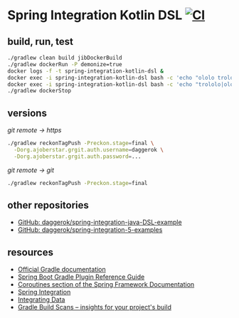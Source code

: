# Spring Integration Kotlin DSL [![CI](https://github.com/daggerok/spring-integration-kotlin-dsl/workflows/CI/badge.svg)](https://github.com/daggerok/spring-integration-kotlin-dsl/actions?query=workflow%3ACI)

<!--

# Read Me First
The following was discovered as part of building this project:

* The JVM level was changed from '14' to '11', review the [JDK Version Range](https://github.com/spring-projects/spring-framework/wiki/Spring-Framework-Versions#jdk-version-range) on the wiki for more details.

# Getting Started

-->

## build, run, test

```bash
./gradlew clean build jibDockerBuild
./gradlew dockerRun -P demonize=true
docker logs -f -t spring-integration-kotlin-dsl &
docker exec -i spring-integration-kotlin-dsl bash -c 'echo "ololo trololo" > /tmp/target/inputs/first-file.txt'
docker exec -i spring-integration-kotlin-dsl bash -c 'echo "trololo|ololo" > /tmp/target/inputs/second-file.csv'
./gradlew dockerStop
```

## versions

_git remote -> https_

```bash
./gradlew reckonTagPush -Preckon.stage=final \
  -Dorg.ajoberstar.grgit.auth.username=daggerok \
  -Dorg.ajoberstar.grgit.auth.password=...
```

_git remote -> git_

```bash
./gradlew reckonTagPush -Preckon.stage=final
```

## other repositories
* [GitHub: daggerok/spring-integration-java-DSL-example](https://github.com/daggerok/spring-integration-java-DSL-example)
* [GitHub: daggerok/spring-integration-5-examples](https://github.com/daggerok/spring-integration-5-examples)

## resources
* [Official Gradle documentation](https://docs.gradle.org)
* [Spring Boot Gradle Plugin Reference Guide](https://docs.spring.io/spring-boot/docs/2.2.6.RELEASE/gradle-plugin/reference/html/)
* [Coroutines section of the Spring Framework Documentation](https://docs.spring.io/spring/docs/5.2.5.RELEASE/spring-framework-reference/languages.html#coroutines)
* [Spring Integration](https://docs.spring.io/spring-boot/docs/2.2.6.RELEASE/reference/htmlsingle/#boot-features-integration)
* [Integrating Data](https://spring.io/guides/gs/integration/)
* [Gradle Build Scans – insights for your project's build](https://scans.gradle.com#gradle)
